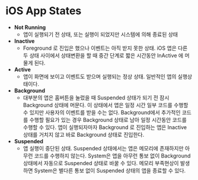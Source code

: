 # iOS App States

* **Not Running**
  * 앱이 실행되기 전 상태, 또는 실행이 되었지만 시스템에 의해 종료된 상태
* **Inactive**
  * Foreground 로 진입은 했으나 이벤트는 아직 받지 못한 상태. iOS 앱은 다른 두 상태 사이에서 상태변환을 할 때 중간  단계로  짧은 시간동안 InActive 에 머물게 된다.
* **Active**
  * 앱이 화면에 보이고 이벤트도 받으며 실행되는 정상 상태. 일반적인 앱의 실행상태이다.
* **Background**
  * 대부분의 앱은 홈버튼을 눌렀을 때 Suspended  상태가 되기 전 잠시 Background 상태에 머문다. 이 상태에서 앱은 일정 시간 일부 코드를 수행할 수 있지만 사용자의 이벤트를 받을 수는 없다. Background에서 추가적인 코드를 수행할 필요가 있는 경우 Background 상태로 남아 일정 시간동안 코드를 수행할 수 있다. 앱이 실행되자마자 Background 로 진입하는 앱은 Inactive 상태를 거치지 않고 바로 Background  상태로 진입한다.
* **Suspended**
  * 앱 실행이 중단된 상태. Suspended 상태에서는 앱은 메모리에 존재하지만 아무런 코드를 수행하지 않는다. System은 앱을 아무런 통보 없이 Background상태에서 자동으로 Suspended 상태로 바꿀 수 있다. 메모리 부족현상이 발생하면 System은 별다른 통보 없이 Suspended 상태의 앱을 종료할 수 있다.
